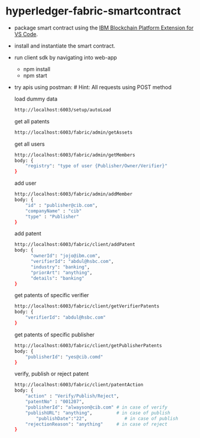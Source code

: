 # hyperledger-fabric-smartcontract 

* package smart contract using the [IBM Blockchain Platform Extension for VS Code](https://marketplace.visualstudio.com/items?itemName=IBMBlockchain.ibm-blockchain-platform).
* install and instantiate the smart contract.
* run client sdk by navigating into web-app 
  * npm install
  * npm start  
* try apis using postman: 
        # Hint: All requests using POST method

	load dummy data
	
	```bash
	http://localhost:6003/setup/autoLoad 
	``` 
	get all patents
	
	```bash
	http://localhost:6003/fabric/admin/getAssets
	``` 
	
	get all users
	
	```bash
	http://localhost:6003/fabric/admin/getMembers 
	body: {  
	    "registry": "type of user {Publisher/Owner/Verifier}"  
	}
	``` 
	
	add user
	
	```bash
	http://localhost:6003/fabric/admin/addMember  
	body: {  
		"id" : "publisher@cib.com",  
		"companyName" : "cib"  
		"type" : "Publisher"  
	} 
	``` 
	add patent
	
	```bash
	http://localhost:6003/fabric/client/addPatent  
	body: {  
		  "ownerId": "jojo@ibm.com",  
		  "verifierId": "abdul@hsbc.com",  
		  "industry": "banking",  
		  "priorArt": "anything",  
		  "details": "banking"  
	} 
	``` 
	get patents of specific verifier
	
	```bash
	http://localhost:6003/fabric/client/getVerifierPatents  
	body: {  
		"verifierId": "abdul@hsbc.com"  
	}
	``` 
	
	get patents of specific publisher
	
	```bash
	http://localhost:6003/fabric/client/getPublisherPatents  
	body: {  
		"publisherId": "yes@cib.comd"  
	} 
	``` 
	verify, publish or reject patent
	
	```bash
	http://localhost:6003/fabric/client/patentAction 
	body: {  
		"action" : "Verify/Publish/Reject",  
		"patentNo" : "001207",   
		"publisherId": "alwayson@cib.com" # in case of verify
		"publishURL": "anything",         # in case of publish
	        "publishDate":"22",              # in case of publish 
		"rejectionReason": "anything"     # in case of reject
	} 
	```  
